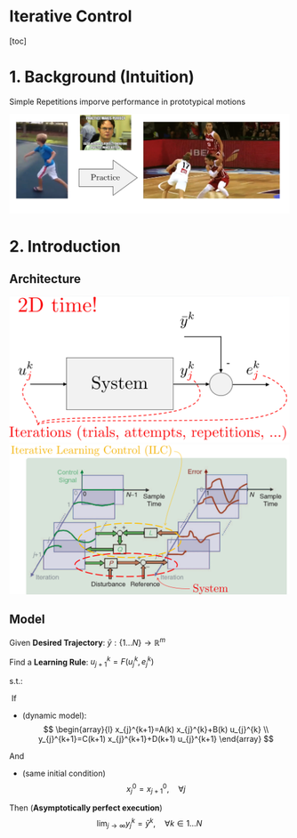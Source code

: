 # Iterative Control

[toc]

# 1. Background (Intuition)

Simple Repetitions imporve performance in prototypical motions

![image-20210407112819298](assets/image-20210407112819298.png)



# 2. Introduction

## Architecture

<img src="assets/image-20210407112934963.png" alt="image-20210407112934963" style="zoom:50%;" />

<img src="assets/image-20210407113023972.png" alt="image-20210407113023972" style="zoom:50%;" />

## Model

Given **Desired Trajectory**: $\bar{y}:\{1 \ldots N\} \rightarrow \mathbb{R}^{m}$

Find a **Learning Rule**: $u_{j+1}^{k}=F\left(u_{j}^{k}, e_{j}^{k}\right)$

s.t.: 

​	If 

* (dynamic model): 
  $$
  \begin{array}{l}
  x_{j}^{k+1}=A(k) x_{j}^{k}+B(k) u_{j}^{k} \\
  y_{j}^{k+1}=C(k+1) x_{j}^{k+1}+D(k+1) u_{j}^{k+1}
  \end{array}
  $$

And 

* (same initial condition)
  $$
  x_{j}^{0}=x_{j+1}^{0}, \quad \forall j
  $$

Then (**Asymptotically perfect execution**)
$$
\lim _{j \rightarrow \infty} y_{j}^{k}=\bar{y}^{k}, \quad \forall k \in 1 \ldots N
$$
